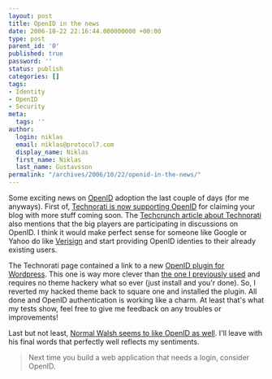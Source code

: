 ```yaml
---
layout: post
title: OpenID in the news
date: 2006-10-22 22:16:44.000000000 +00:00
type: post
parent_id: '0'
published: true
password: ''
status: publish
categories: []
tags:
- Identity
- OpenID
- Security
meta:
  tags: ''
author:
  login: niklas
  email: niklas@protocol7.com
  display_name: Niklas
  first_name: Niklas
  last_name: Gustavsson
permalink: "/archives/2006/10/22/openid-in-the-news/"
---
```

Some exciting&nbsp;news on [OpenID](http://en.wikipedia.org/wiki/OpenID) adoption the last couple of days (for me anyways). First of, [Technorati is now supporting OpenID](http://technorati.com/weblog/2006/10/144.html) for claiming your blog with more stuff coming soon. The [Techcrunch article about Technorati](http://www.techcrunch.com/2006/10/19/technorati-announces-support-for-open-id/) also mentions that the big players are participating in discussions on OpenID. I think it would make perfect sense for someone like Google or Yahoo do like [Verisign](http://pip.verisignlabs.com/) and start providing OpenID identies to their already existing users.

The Technorati page contained a link to a new [OpenID plugin for Wordpress](http://blog.verselogic.net/projects/wordpress/wordpress-openid-plugin/). This one is way more clever than [the one I previously used](http://protocol7.com/archives/2006/08/21/openid-on-protocol7/) and requires no theme hackery what so ever (just install and you'r done). So, I reverted my hacked theme back to square one and installed the plugin. All done and OpenID authentication is working like a charm. At least that's what my tests show, feel free to give me feedback on any troubles or improvements!

Last but not least, [Normal Walsh seems to like OpenID as well](http://norman.walsh.name/2006/10/20/identity). I'll leave with his final words that perfectly well reflects my sentiments.

> Next time you build a web application that needs a login, consider OpenID.

